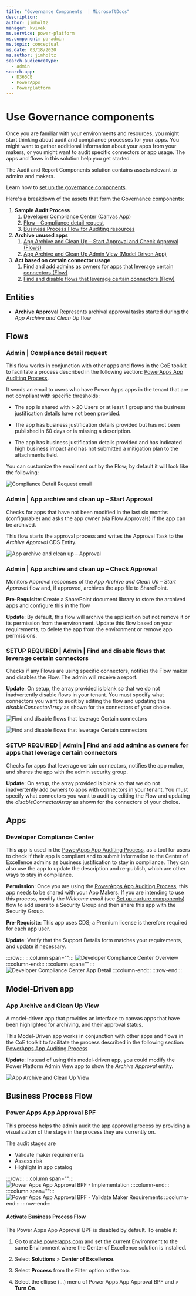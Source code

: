 ```yaml
---
title: "Governance Components  | MicrosoftDocs"
description: 
author: jimholtz
manager: kvivek
ms.service: power-platform
ms.component: pa-admin
ms.topic: conceptual
ms.date: 03/18/2020
ms.author: jimholtz
search.audienceType: 
  - admin
search.app: 
  - D365CE
  - PowerApps
  - Powerplatform
---
```

# Use Governance components

Once you are familiar with your environments and resources, you might start thinking about audit and compliance processes for your apps. You might want to gather additional information about your apps from your makers, or you might want to audit specific connectors or app usage. The <!---KATHY SAYS: Not sure what this phrase means, from here:--->apps and flows in this solution<!---KATHY SAYS: ...to here. Did I guess right?---> help you get started.  

The Audit and Report Components solution contains assets relevant to admins and makers.

Learn how to [set up the governance components](setup-governance-components.md).

Here's a breakdown of the assets that form the Governance components:

1. **Sample Audit Process**
    1. [Developer Compliance Center (Canvas App)](#apps)
    1. [Flow – Compliance detail request](#flows)
    1. [Business Process Flow for Auditing resources](#business-process-flow)
1. **Archive unused apps**
    1. [App Archive and Clean Up – Start Approval and Check Approval (Flows)](#flows)
    1. [App Archive and Clean Up Admin View (Model Driven App)](#apps)
1. **Act based on certain connector usage**
    1. [Find and add admins as owners for apps that leverage certain connectors (Flow)](#flows)
    1. [Find and disable flows that leverage certain connectors (Flow)](#flows)

## Entities

- **Archive Approval** Represents archival approval tasks started during the *App Archive and Clean Up* flow

## Flows

### Admin \| Compliance detail request

This flow works in conjunction with other apps and flows in the CoE toolkit to facilitate a process described in the following section: [PowerApps App Auditing
Process](example-processes.md).

It sends an email to users who have Power Apps apps in the tenant that are not compliant with specific thresholds:

- The app is shared with \> 20 Users or at least 1 group and the business justification details have not been provided.

- The app has business justification details provided but has not been published in 60 days <!---KATHY SAYS: I don't understand why not being published in (last?) 60 days is important? Maybe I'm missing some nuance?--->or is missing a description.

- The app has business justification details provided and has indicated high business impact and has not submitted a mitigation plan to the attachments field.

You can customize the email sent out by the Flow; by default it will look like the following:  

![Compliance Detail Request email](media/coe55.png)

### Admin \| App archive and clean up – Start Approval

Checks for apps that have not been modified in the last six months (configurable) and asks the app owner (via Flow Approvals) if the app can be archived.

This flow starts the approval process and writes the Approval Task to the *Archive Approval* CDS Entity.

![App archive and clean up – Approval](media/coe58.png)

### Admin \| App archive and clean up – Check Approval

Monitors Approval responses of the *App Archive and Clean Up – Start Approval* flow and, if approved, archives the app file to SharePoint.

**Pre-Requisite**: Create a SharePoint document library to store the archived apps and configure this in the flow <!---KATHY SAYS: In the flow or in the Settings Configuration entity?--->

**Update**: By default, this flow will archive the application but not remove it or its permission from the environment<!---KATHY SAYS: Then what exactly does archive mean?--->. Update this flow based on your requirements, to delete the app from the environment or remove app permissions. 

### SETUP REQUIRED \| Admin \| Find and disable flows that leverage certain connectors

Checks if any Flows are using specific connectors, notifies the Flow maker and disables the Flow. The admin will receive a report.

**Update**: On setup, the array provided is blank so that we do not inadvertently disable flows in your tenant. You must specify what connectors you want to audit by editing the flow and updating the *disableConnectorArray* as shown for the connectors of your choice.  

![Find and disable flows that leverage Certain connectors](media/coe59.png)

![Find and disable flows that leverage Certain connectors](media/coe60.png)

### SETUP REQUIRED \| Admin \| Find and add admins as owners for apps that leverage certain connectors

Checks for apps that leverage certain connectors, notifies the app maker, and shares the app with the admin security group.

**Update**: On setup, the array provided is blank so that we do not inadvertently add owners to apps with connectors in your tenant. You must specify what connectors you want to audit by editing the Flow and updating the *disableConnectorArray* as shown for the connectors of your choice.  

## Apps

### Developer Compliance Center

This app is used in the [PowerApps App Auditing
Process](example-processes.md), as a
tool for users to check if their app is compliant and to submit information to the Center of Excellence admins as business justification to stay in compliance.
They can also use the app to update the description and re-publish, which are
other ways to stay in compliance.

**Permission**: Once you are using the [PowerApps App Auditing Process](example-processes.md), this app needs to be shared with your App Makers. If you are intending to use this process, modify the *Welcome email* (see [Set up nurture components](setup-nurture-components.md))
flow to add users to a Security Group and then share this app with the Security Group.

**Pre-Requisite**: This app uses CDS; a Premium license is therefore required for each app user.

**Update**: Verify that the Support Details form matches your requirements, and update if necessary.

:::row:::
   :::column span="":::
      ![Developer Compliance Center Overview](media/coe56.png)
   :::column-end:::
   :::column span="":::
      ![Developer Compliance Center App Detail](media/coe57.png)
   :::column-end:::
:::row-end:::

## Model-Driven app

### App Archive and Clean Up View

A model-driven app that provides an interface to canvas apps that have been highlighted for archiving, and their approval status.

This Model-Driven app <!---KATHY SAYS: Not sure whether the capitalization in this sentence or the preceding sentence is right.--->works in conjunction with other apps and flows in the CoE toolkit to facilitate the process described in the following section: [PowerApps
App Auditing Process](example-processes.md)

**Update**<!---KATHY SAYS: You know, where you have "update" (in many pages, not just this one), I always take it to mean that you're announcing an update. I wonder if "Modify" or "Customize" would be a better term?--->: Instead of using this model-driven app, you could modify the Power Platform Admin View app to show the *Archive Approval* entity.

![App Archive and Clean Up View](media/coe61.png)

## Business Process Flow

### Power Apps App Approval BPF

This process helps the admin audit the app approval process by providing a visualization of the stage in the process they are currently on.

The audit stages are

- Validate maker requirements
- Assess risk
- Highlight in app catalog

:::row:::
   :::column span="":::
      ![Power Apps App Approval BPF - Implementation](media/coe62.png)
   :::column-end:::
   :::column span="":::
      ![Power Apps App Approval BPF - Validate Maker Requirements](media/coe63.png)
   :::column-end:::
:::row-end:::

#### Activate Business Process Flow

The Power Apps App Approval BPF is disabled by default. To enable it:

1. Go to [make.powerapps.com](<https://make.powerapps.com>) and set the current Environment to the same Environment where the Center of Excellence solution is installed.

1. Select **Solutions** \> **Center of Excellence**.

1. Select **Process** from the Filter option at the top.

1. Select the ellipse (…) menu of Power Apps App Approval BPF and \> **Turn On**.
